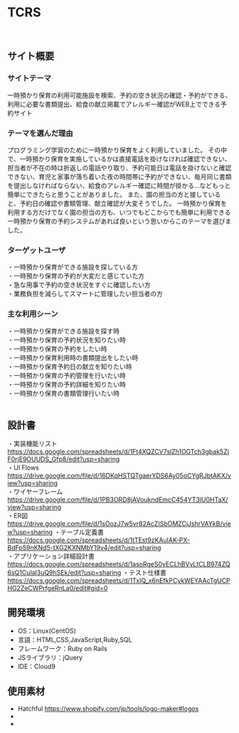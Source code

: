 # TCRS
​
## サイト概要
### サイトテーマ
一時預かり保育の利用可能施設を検索、予約の空き状況の確認・予約ができる、利用に必要な書類提出、給食の献立掲載でアレルギー確認がWEB上でできる予約サイト
​
### テーマを選んだ理由
プログラミング学習のために一時預かり保育をよく利用していました。
その中で、一時預かり保育を実施しているかは直接電話を掛けなければ確認できない、担当者が不在の時は折返しの電話やり取り、予約可能日は電話を掛けないと確認できない、育児と家事が落ち着いた夜の時間帯に予約ができない、毎月同じ書類を提出しなければならない、給食のアレルギー確認に時間が掛かる…などもっと簡単にできたらと思うことがありました。
また、園の担当の方と接していると、予約日の確認や書類管理、献立確認が大変そうでした。
一時預かり保育を利用する方だけでなく園の担当の方も、いつでもどこからでも簡単に利用できる一時預かり保育の予約システムがあれば良いという思いからこのテーマを選びました。

### ターゲットユーザ
・一時預かり保育ができる施設を探している方  
・一時預かり保育の予約が大変だと感じていた方  
・急な用事で予約の空き状況をすぐに確認したい方  
・業務負担を減らしてスマートに管理したい担当者の方  

### 主な利用シーン
・一時預かり保育ができる施設を探す時  
・一時預かり保育の予約状況を知りたい時  
・一時預かり保育の予約をしたい時  
・一時預かり保育利用時の書類提出をしたい時  
・一時預かり保育予約日の献立を知りたい時  
・一時預かり保育の予約管理を行いたい時  
・一時預かり保育の予約詳細を知りたい時  
・一時預かり保育の書類管理行いたい時  
​
## 設計書
・実装機能リスト  https://docs.google.com/spreadsheets/d/1Ft4XQZCV7slZh1OGTch3gbak5ZjF0rjE9OUUDS_Gfp8/edit?usp=sharing  
・UI Flows  https://drive.google.com/file/d/16DKqHSTQTgaerYDS6Ay05oCYgRJbtAKX/view?usp=sharing  
・ワイヤーフレーム  https://drive.google.com/file/d/1PB3ORD8jAVoukndEmcC454YT3lU0HTaX/view?usp=sharing  
・ER図  https://drive.google.com/file/d/1sOozJ7w5vr82AcZISbOMZCjJshrVAYkB/view?usp=sharing 
・テーブル定義書  https://docs.google.com/spreadsheets/d/1tTEst9zKAuIAK-PX-BdFp59nKNd5-tXG2KXNMbY19v4/edit?usp=sharing  
・アプリケーション詳細設計書  https://docs.google.com/spreadsheets/d/1asoRgeS0yECLhBVvLtCLB974ZQ6sQ1CuIal3uQ9hSEk/edit?usp=sharing 
・テスト仕様書  https://docs.google.com/spreadsheets/d/1TxIQ_x6nEfkPCykWEYAAcTgUCPHG2ZeCWPrfgeRnLa0/edit#gid=0 

## 開発環境
- OS：Linux(CentOS)
- 言語：HTML,CSS,JavaScript,Ruby,SQL
- フレームワーク：Ruby on Rails
- JSライブラリ：jQuery
- IDE：Cloud9
​
## 使用素材
- Hatchful  https://www.shopify.com/jp/tools/logo-maker#logos
-
-